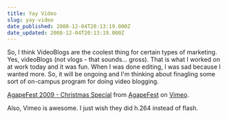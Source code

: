 ```yaml
---
title: Yay Video
slug: yay-video
date_published: 2008-12-04T20:13:19.000Z
date_updated: 2008-12-04T20:13:19.000Z
---
```


So, I think VideoBlogs are the coolest thing for certain types of marketing. Yes, videoBlogs (not vlogs - that sounds... gross). That is what I worked on at work today and it was fun. When I was done editing, I was sad because I wanted more. So, it will be ongoing and I'm thinking about finagling some sort of on-campus program for doing video blogging.

[AgapeFest 2009 - Christmas Special](http://vimeo.com/2430159) from [AgapeFest](http://vimeo.com/agapefest) on [Vimeo](http://vimeo.com).

Also, Vimeo is awesome. I just wish they did h.264 instead of flash.
